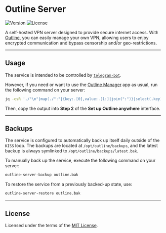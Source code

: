 # Outline Server

[![Version](https://img.shields.io/badge/dynamic/json?url=https%3A%2F%2Fgithub.com%2FKir-Antipov%2Fkiss%2Fraw%2Fmaster%2Fservices%2Foutline-server%2Fservice.json&query=version&label=version&color=blue)](https://github.com/Kir-Antipov/kiss/releases/latest)
[![License](https://img.shields.io/badge/dynamic/json?url=https%3A%2F%2Fgithub.com%2FKir-Antipov%2Fkiss%2Fraw%2Fmaster%2Fservices%2Foutline-server%2Fservice.json&query=license&label=license&color=green)](../../LICENSE.md)

A self-hosted VPN server designed to provide secure internet access. With [Outline](https://github.com/Jigsaw-Code/outline-server), you can easily manage your own VPN, allowing users to enjoy encrypted communication and bypass censorship and/or geo-restrictions.

----

## Usage

The service is intended to be controlled by [`telegram-bot`](../telegram-bot).

However, if you need or want to use the [Outline Manager](https://getoutline.org/) app as usual, run the following command on your server:

```bash
jq -csR './"\n"|map(./":"|{key:.[0],value:.[1:]|join(":")}|select(.key))|from_entries' /opt/outline/access.txt
```

Then, copy the output into **Step 2** of the **Set up Outline anywhere** interface.

----

## Backups

The service is configured to automatically back up itself daily outside of the `KISS` loop. The backups are located at `/opt/outline/backups`, and the latest backup is always symlinked to `/opt/outline/backups/latest.bak`.

To manually back up the service, execute the following command on your server:

```bash
outline-server-backup outline.bak
```

To restore the service from a previously backed-up state, use:

```bash
outline-server-restore outline.bak
```

----

## License

Licensed under the terms of the [MIT License](../../LICENSE.md).
